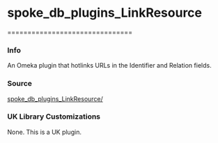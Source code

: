 # spoke_db_plugins_LinkResource

===============================

### Info

  An Omeka plugin that hotlinks URLs in the Identifier and Relation fields.

### Source

  [spoke_db_plugins_LinkResource/](https://github.com/brontd/spoke_db_plugins_LinkResource/)

### UK Library Customizations

  None. This is a UK plugin.
